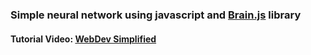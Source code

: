 ### Simple neural network using javascript and [Brain.js](https://brain.js.org/#/getting-started) library

#### Tutorial Video: [WebDev Simplified](https://youtu.be/60c4rMq-aH0)
